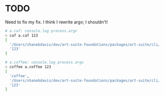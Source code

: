 # TODO


Need to fix my fix. I think I rewrite argv; I shouldn't!

```bash
# a.caf: console.log process.argv
> caf a.caf 123                                                                                    (258ms) 11:32:14 07/02
[
  '/Users/shanebdavis/dev/art-suite-foundations/packages/art-suite/cli/a.caf',
  '123'
]

# a.coffee: console.log process.argv
> coffee a.coffee 123
[
  'coffee',
  '/Users/shanebdavis/dev/art-suite-foundations/packages/art-suite/cli/a.coffee',
  '123'
]
```